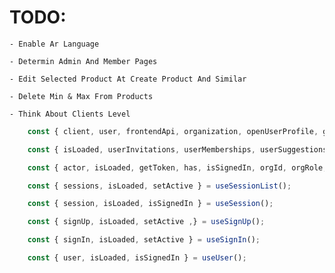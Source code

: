# TODO:

    - Enable Ar Language

    - Determin Admin And Member Pages

    - Edit Selected Product At Create Product And Similar

    - Delete Min & Max From Products

    - Think About Clients Level

```ts
    const { client, user, frontendApi, organization, openUserProfile, getOrganization, createOrganization, setActive } = useClerk();

    const { isLoaded, userInvitations, userMemberships, userSuggestions, setActive, createOrganization } = useOrganizationList();

    const { actor, isLoaded, getToken, has, isSignedIn, orgId, orgRole, orgSlug, sessionId, signOut, userId } = useAuth();

    const { sessions, isLoaded, setActive } = useSessionList();

    const { session, isLoaded, isSignedIn } = useSession();

    const { signUp, isLoaded, setActive ,} = useSignUp();

    const { signIn, isLoaded, setActive } = useSignIn();

    const { user, isLoaded, isSignedIn } = useUser();
```
